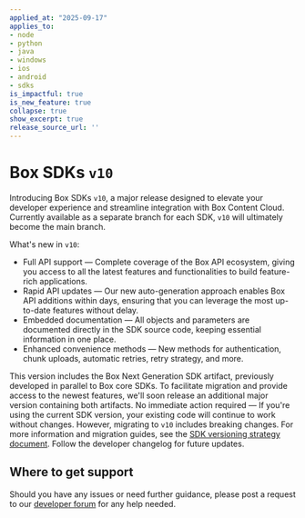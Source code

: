 ```yaml
---
applied_at: "2025-09-17"
applies_to: 
- node
- python
- java
- windows
- ios
- android
- sdks
is_impactful: true
is_new_feature: true
collapse: true
show_excerpt: true
release_source_url: ''
---
```


# Box SDKs `v10`

Introducing Box SDKs `v10`, a major release designed to elevate your developer experience and streamline integration with Box Content Cloud. Currently available as a separate branch for each SDK, `v10` will ultimately become the main branch.

<!-- more -->

What's new in `v10`:

* Full API support — Complete coverage of the Box API ecosystem, giving you access to all the latest features and functionalities to build feature-rich applications.
* Rapid API updates — Our new auto-generation approach enables Box API additions within days, ensuring that you can leverage the most up-to-date features without delay.
* Embedded documentation — All objects and parameters are documented directly in the SDK source code, keeping essential information in one place.
* Enhanced convenience methods — New methods for authentication, chunk uploads, automatic retries, retry strategy, and more.

This version includes the Box Next Generation SDK artifact, previously developed in parallel to Box core SDKs. To facilitate migration and provide access to the newest features, we'll soon release an additional major version containing both artifacts.
No immediate action required — If you're using the current SDK version, your existing code will continue to work without changes. However, migrating to `v10` includes breaking changes. For more information and migration guides, see the [SDK versioning strategy document][versioning]. Follow the developer changelog for future updates.

## Where to get support

Should you have any issues or need further guidance, please post a request to our [developer forum][2] for any help needed.

[versioning]: https://developer.box.com/guides/tooling/sdks/sdk-versioning
[2]: https://community.box.com/